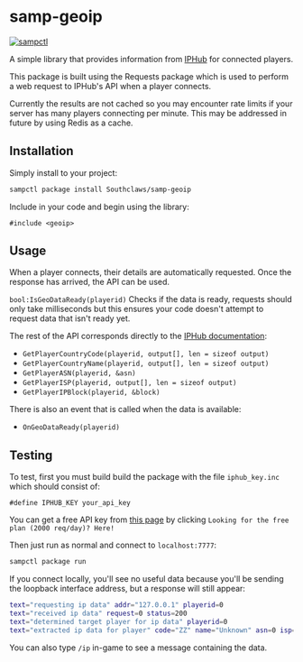 # samp-geoip

[![sampctl](https://shields.southcla.ws/badge/sampctl-samp--geoip-2f2f2f.svg?style=for-the-badge)](https://github.com/Southclaws/samp-geoip)

A simple library that provides information from [IPHub](https://iphub.info/) for
connected players.

This package is built using the Requests package which is used to perform a web
request to IPHub's API when a player connects.

Currently the results are not cached so you may encounter rate limits if your
server has many players connecting per minute. This may be addressed in future
by using Redis as a cache.

## Installation

Simply install to your project:

```bash
sampctl package install Southclaws/samp-geoip
```

Include in your code and begin using the library:

```pawn
#include <geoip>
```

## Usage

When a player connects, their details are automatically requested. Once the
response has arrived, the API can be used.

`bool:IsGeoDataReady(playerid)` Checks if the data is ready, requests should
only take milliseconds but this ensures your code doesn't attempt to request
data that isn't ready yet.

The rest of the API corresponds directly to the
[IPHub documentation](https://docs.iphub.info/documentation/json-keys/):

*   `GetPlayerCountryCode(playerid, output[], len = sizeof output)`
*   `GetPlayerCountryName(playerid, output[], len = sizeof output)`
*   `GetPlayerASN(playerid, &asn)`
*   `GetPlayerISP(playerid, output[], len = sizeof output)`
*   `GetPlayerIPBlock(playerid, &block)`

There is also an event that is called when the data is available:

*   `OnGeoDataReady(playerid)`

## Testing

To test, first you must build build the package with the file `iphub_key.inc`
which should consist of:

```pawn
#define IPHUB_KEY your_api_key
```

You can get a free API key from [this page](https://iphub.info/pricing) by
clicking `Looking for the free plan (2000 req/day)? Here!`

Then just run as normal and connect to `localhost:7777`:

```bash
sampctl package run
```

If you connect locally, you'll see no useful data because you'll be sending the
loopback interface address, but a response will still appear:

```bash
text="requesting ip data" addr="127.0.0.1" playerid=0
text="received ip data" request=0 status=200
text="determined target player for ip data" playerid=0
text="extracted ip data for player" code="ZZ" name="Unknown" asn=0 isp="Private/local IP" block=0
```

You can also type `/ip` in-game to see a message containing the data.
